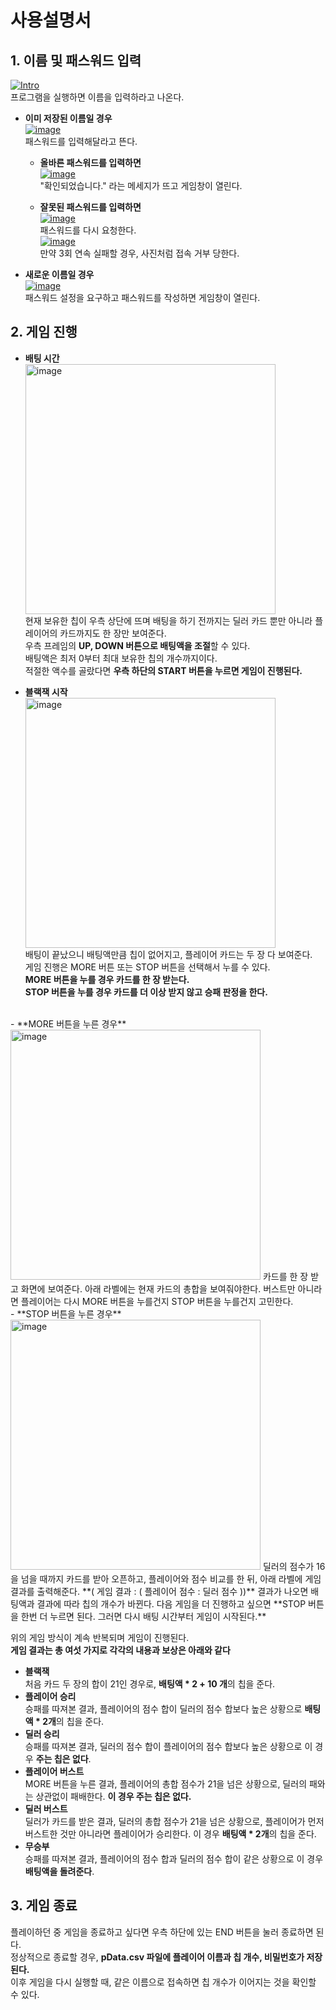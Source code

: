 # 사용설명서
## 1. 이름 및 패스워드 입력
<a href="https://imgbb.com/"><img src="https://i.ibb.co/yNGZqVH/Intro.png" size = "200" alt="Intro" border="0"></a>  
 프로그램을 실행하면 이름을 입력하라고 나온다.  

  - **이미 저장된 이름일 경우**  
	   <a href="https://imgbb.com/"><img src="https://i.ibb.co/dkSDKDh/image.png" alt="image" border="0"></a>    
	   패스워드를 입력해달라고 뜬다.  
	   - **올바른 패스워드를 입력하면**  
		  <a href="https://imgbb.com/"><img src="https://i.ibb.co/g35mwgQ/image.png" alt="image" border="0"></a>    
		  "확인되었습니다." 라는 메세지가 뜨고 게임창이 열린다.  
		  
	   - **잘못된 패스워드를 입력하면**  
	   <a href="https://imgbb.com/"><img src="https://i.ibb.co/tKQRwmm/image.png" alt="image" border="0"></a>  
	   패스워드를 다시 요청한다.  <br>
	    <a href="https://imgbb.com/"><img src="https://i.ibb.co/SwCX3J2/image.png" alt="image" border="0"></a>  
	   만약 3회 연속 실패할 경우, 사진처럼 접속 거부 당한다.  
- **새로운 이름일 경우**  
	   <a href="https://imgbb.com/"><img src="https://i.ibb.co/LQpymjk/image.png" alt="image" border="0"></a>    
	   패스워드 설정을 요구하고 패스워드를 작성하면 게임창이 열린다.  

## 2. 게임 진행
- **배팅 시간**    
<a href="https://ibb.co/k2mDXV5"><img src="https://i.ibb.co/SwfmBD5/image.png" width = "400" alt="image" border="0"></a>    
현재 보유한 칩이 우측 상단에 뜨며 배팅을 하기 전까지는 딜러 카드 뿐만 아니라 플레이어의 카드까지도 한 장만 보여준다.  
우측 프레임의 **UP, DOWN 버튼으로 배팅액을 조절**할 수 있다.   
배팅액은 최저 0부터 최대 보유한 칩의 개수까지이다.  
적절한 액수를 골랐다면 **우측 하단의 START 버튼을 누르면 게임이 진행된다.**  

- **블랙잭 시작**  
<a href="https://ibb.co/X2WJVG3"><img src="https://i.ibb.co/ZLfTNbY/image.png" width = "400" alt="image" border="0"></a>  
배팅이 끝났으니 배팅액만큼 칩이 없어지고, 플레이어 카드는 두 장 다 보여준다.  
게임 진행은 MORE 버튼 또는 STOP 버튼을 선택해서 누를 수 있다.  
**MORE 버튼을 누를 경우 카드를 한 장 받는다.**  
**STOP 버튼을 누를 경우 카드를 더 이상 받지 않고 승패 판정을 한다.**
<br>
	- **MORE 버튼을 누른 경우**      
	 <a href="https://ibb.co/DRrB7nS"><img src="https://i.ibb.co/RDjXCWV/image.png" width = "400" alt="image" border="0"></a>  
	 카드를 한 장 받고 화면에 보여준다.  
	 아래 라벨에는 현재 카드의 총합을 보여줘야한다.  
	 버스트만 아니라면 플레이어는 다시 MORE 버튼을 누를건지 STOP 버튼을 누를건지 고민한다.  
	<br>
	- **STOP 버튼을 누른 경우**    
	<a href="https://ibb.co/QHQfwZb"><img src="https://i.ibb.co/c831nPg/image.png" width = "400" alt="image" border="0"></a>  
	딜러의 점수가 16을 넘을 때까지 카드를 받아 오픈하고, 플레이어와 점수 비교를 한 뒤, 아래 라벨에 게임 결과를 출력해준다. **( 게임 결과 : ( 플레이어 점수 : 딜러 점수 ))**  
	결과가 나오면 배팅액과 결과에 따라 칩의 개수가 바뀐다.  
	다음 게임을 더 진행하고 싶으면 **STOP 버튼을 한번 더 누르면 된다. 그러면 다시 배팅 시간부터 게임이 시작된다.**

위의 게임 방식이 계속 반복되며 게임이 진행된다.    
**게임 결과는 총 여섯 가지로 각각의 내용과 보상은 아래와 같다**
- **블랙잭**    
	처음 카드 두 장의 합이 21인 경우로, **배팅액 * 2 + 10 개**의 칩을 준다.
- **플레이어 승리**    
	승패를 따져본 결과, 플레이어의 점수 합이 딜러의 점수 합보다 높은 상황으로 **배팅액 * 2개**의 칩을 준다.  
- **딜러 승리**    
	승패를 따져본 결과, 딜러의 점수 합이 플레이어의 점수 합보다 높은 상황으로 이 경우 **주는 칩은 없다**.  
- **플레이어 버스트**    
	MORE 버튼을 누른 결과, 플레이어의 총합 점수가 21을 넘은 상황으로, 딜러의 패와는 상관없이 패배한다. **이 경우 주는 칩은 없다.**   
- **딜러 버스트**    
	딜러가 카드를 받은 결과, 딜러의 총합 점수가 21을 넘은 상황으로, 플레이어가 먼저 버스트한 것만 아니라면 플레이어가 승리한다. 이 경우 **배팅액 * 2개**의 칩을 준다.   
- **무승부**    
	승패를 따져본 결과, 플레이어의 점수 합과 딜러의 점수 합이 같은 상황으로 이 경우 **배팅액을 돌려준다**. 
  
## 3. 게임 종료  
플레이하던 중 게임을 종료하고 싶다면 우측 하단에 있는 END 버튼을 눌러 종료하면 된다.    
정상적으로 종료할 경우, **pData.csv 파일에 플레이어 이름과 칩 개수, 비밀번호가 저장된다.**  
이후 게임을 다시 실행할 때, 같은 이름으로 접속하면 칩 개수가 이어지는 것을 확인할 수 있다.    